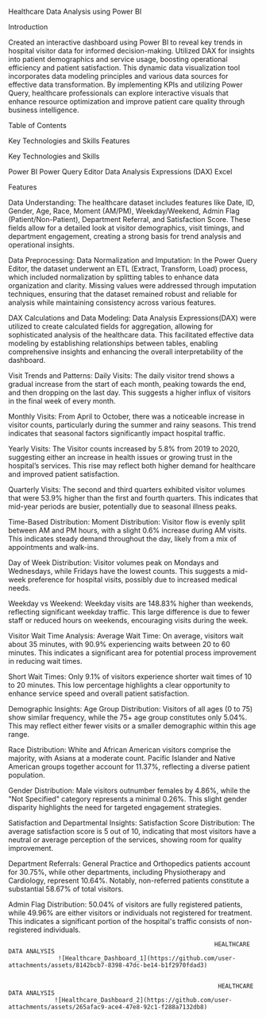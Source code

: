 Healthcare Data Analysis using Power BI


Introduction

Created an interactive dashboard using Power BI to reveal key trends in hospital visitor data for informed decision-making. Utilized DAX for insights into patient demographics and service usage, boosting operational efficiency and patient satisfaction. This dynamic data visualization tool incorporates data modeling principles and various data sources for effective data transformation. By implementing KPIs and utilizing Power Query, healthcare professionals can explore interactive visuals that enhance resource optimization and improve patient care quality through business intelligence.


Table of Contents

Key Technologies and Skills
Features


Key Technologies and Skills

Power BI
Power Query Editor
Data Analysis Expressions (DAX)
Excel

Features

Data Understanding:
The healthcare dataset includes features like Date, ID, Gender, Age, Race, Moment (AM/PM), Weekday/Weekend, Admin Flag (Patient/Non-Patient), Department Referral, and Satisfaction Score. These fields allow for a detailed look at visitor demographics, visit timings, and department engagement, creating a strong basis for trend analysis and operational insights.

Data Preprocessing:
Data Normalization and Imputation: In the Power Query Editor, the dataset underwent an ETL (Extract, Transform, Load) process, which included normalization by splitting tables to enhance data organization and clarity. Missing values were addressed through imputation techniques, ensuring that the dataset remained robust and reliable for analysis while maintaining consistency across various features.

DAX Calculations and Data Modeling: Data Analysis Expressions(DAX) were utilized to create calculated fields for aggregation, allowing for sophisticated analysis of the healthcare data. This facilitated effective data modeling by establishing relationships between tables, enabling comprehensive insights and enhancing the overall interpretability of the dashboard.

Visit Trends and Patterns:
Daily Visits: The daily visitor trend shows a gradual increase from the start of each month, peaking towards the end, and then dropping on the last day. This suggests a higher influx of visitors in the final week of every month.

Monthly Visits: From April to October, there was a noticeable increase in visitor counts, particularly during the summer and rainy seasons. This trend indicates that seasonal factors significantly impact hospital traffic.

Yearly Visits: The Visitor counts increased by 5.8% from 2019 to 2020, suggesting either an increase in health issues or growing trust in the hospital’s services. This rise may reflect both higher demand for healthcare and improved patient satisfaction.

Quarterly Visits: The second and third quarters exhibited visitor volumes that were 53.9% higher than the first and fourth quarters. This indicates that mid-year periods are busier, potentially due to seasonal illness peaks.

Time-Based Distribution:
Moment Distribution: Visitor flow is evenly split between AM and PM hours, with a slight 0.6% increase during AM visits. This indicates steady demand throughout the day, likely from a mix of appointments and walk-ins.

Day of Week Distribution: Visitor volumes peak on Mondays and Wednesdays, while Fridays have the lowest counts. This suggests a mid-week preference for hospital visits, possibly due to increased medical needs.

Weekday vs Weekend: Weekday visits are 148.83% higher than weekends, reflecting significant weekday traffic. This large difference is due to fewer staff or reduced hours on weekends, encouraging visits during the week.

Visitor Wait Time Analysis:
Average Wait Time: On average, visitors wait about 35 minutes, with 90.9% experiencing waits between 20 to 60 minutes. This indicates a significant area for potential process improvement in reducing wait times.

Short Wait Times: Only 9.1% of visitors experience shorter wait times of 10 to 20 minutes. This low percentage highlights a clear opportunity to enhance service speed and overall patient satisfaction.

Demographic Insights:
Age Group Distribution: Visitors of all ages (0 to 75) show similar frequency, while the 75+ age group constitutes only 5.04%. This may reflect either fewer visits or a smaller demographic within this age range.

Race Distribution: White and African American visitors comprise the majority, with Asians at a moderate count. Pacific Islander and Native American groups together account for 11.37%, reflecting a diverse patient population.

Gender Distribution: Male visitors outnumber females by 4.86%, while the "Not Specified" category represents a minimal 0.26%. This slight gender disparity highlights the need for targeted engagement strategies.

Satisfaction and Departmental Insights:
Satisfaction Score Distribution: The average satisfaction score is 5 out of 10, indicating that most visitors have a neutral or average perception of the services, showing room for quality improvement.

Department Referrals: General Practice and Orthopedics patients account for 30.75%, while other departments, including Physiotherapy and Cardiology, represent 10.64%. Notably, non-referred patients constitute a substantial 58.67% of total visitors.

Admin Flag Distribution: 50.04% of visitors are fully registered patients, while 49.96% are either visitors or individuals not registered for treatment. This indicates a significant portion of the hospital's traffic consists of non-registered individuals.


                                                              HEALTHCARE DATA ANALYSIS
                  ![Healthcare_Dashboard_1](https://github.com/user-attachments/assets/8142bcb7-8398-47dc-be14-b1f2970fdad3)
                  

                                                               HEALTHCARE DATA ANALYSIS
                 ![Healthcare_Dashboard_2](https://github.com/user-attachments/assets/265afac9-ace4-47e8-92c1-f288a7132db8)

